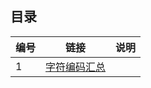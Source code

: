 ## 目录

| 编号 | 链接                                           | 说明 |
|------|------------------------------------------------|------|
| 1    | [字符编码汇总](https://renpeng2049.github.io/字符编码汇总) |      |

